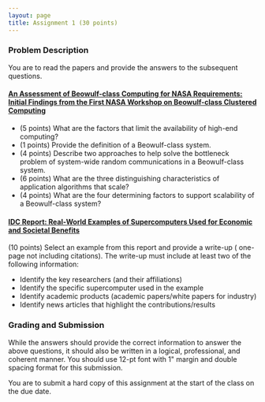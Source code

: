 ```yaml
---
layout: page
title: Assignment 1 (30 points)
---
```


### Problem Description

You are to read the papers and provide the answers to the subsequent questions. 

#### [An Assessment of Beowulf-class Computing for NASA Requirements: Initial Findings from the First NASA Workshop on Beowulf-class Clustered Computing](http://ieeexplore.ieee.org/xpls/abs_all.jsp?arnumber=682207&tag=1)

- (5 points) What are the factors that limit the availability of high-end computing?
- (1 points) Provide the definition of a Beowulf-class system.
- (4 points) Describe two approaches to help solve the bottleneck problem of
system-wide random communications in a Beowulf-class system.
- (6 points) What are the three distinguishing characteristics of application algorithms that scale?
- (4 points) What are the four determining factors to support scalability of a
Beowulf-class system?

#### [IDC Report: Real-World Examples of Supercomputers Used for Economic and Societal Benefits](https://www.cac.cornell.edu/about/pubs/IDCReportRealWorldExamplesOfBenefitsOfSupercomputers.pdf)

(10 points) Select an example from this report and provide a write-up ( one-page not including citations). The write-up must include at least two of the following information:

- Identify the key researchers (and their affiliations)
- Identify the specific supercomputer used in the example
- Identify academic products (academic papers/white papers for industry)
- Identify news articles that highlight the contributions/results

### Grading and Submission
While the answers should provide the correct information to answer the above questions, it should also be written in a logical, professional, and coherent manner. You should use 12-pt font with 1" margin and double spacing format for this submission. 

You are to submit a hard copy of this assignment at the start of the class on the due date.

